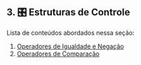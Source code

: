 ## 3. 🎛 Estruturas de Controle

Lista de conteúdos abordados nessa seção:

1. [Operadores de Igualdade e Negação](./01-operadores-de-igualdade-negacao/README.md)
2. [Operadores de Comparação](./02-operadores-de-comparacao/README.md)